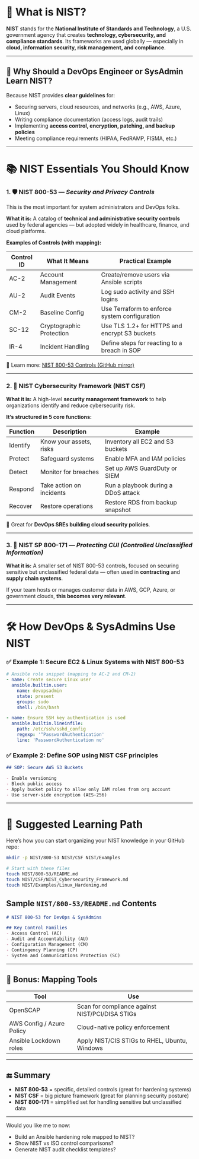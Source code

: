 # 📘 What is NIST?

**NIST** stands for the **National Institute of Standards and Technology**, a U.S. government agency that creates **technology, cybersecurity, and compliance standards**. Its frameworks are used globally — especially in **cloud, information security, risk management, and compliance**.

---

## 🔑 Why Should a DevOps Engineer or SysAdmin Learn NIST?

Because NIST provides **clear guidelines** for:

* Securing servers, cloud resources, and networks (e.g., AWS, Azure, Linux)
* Writing compliance documentation (access logs, audit trails)
* Implementing **access control, encryption, patching, and backup policies**
* Meeting compliance requirements (HIPAA, FedRAMP, FISMA, etc.)

---

# 📚 NIST Essentials You Should Know

### 1. 🛡️ NIST 800-53 — *Security and Privacy Controls*

This is the most important for system administrators and DevOps folks.

**What it is:**
A catalog of **technical and administrative security controls** used by federal agencies — but adopted widely in healthcare, finance, and cloud platforms.

**Examples of Controls (with mapping):**

| Control ID | What It Means            | Practical Example                             |
| ---------- | ------------------------ | --------------------------------------------- |
| AC-2       | Account Management       | Create/remove users via Ansible scripts       |
| AU-2       | Audit Events             | Log sudo activity and SSH logins              |
| CM-2       | Baseline Config          | Use Terraform to enforce system configuration |
| SC-12      | Cryptographic Protection | Use TLS 1.2+ for HTTPS and encrypt S3 buckets |
| IR-4       | Incident Handling        | Define steps for reacting to a breach in SOP  |

📄 Learn more: [NIST 800-53 Controls (GitHub mirror)](https://github.com/usnistgov/NIST-800-53-Controls)

---

### 2. 🧭 NIST Cybersecurity Framework (NIST CSF)

**What it is:**
A high-level **security management framework** to help organizations identify and reduce cybersecurity risk.

**It’s structured in 5 core functions:**

| Function | Description              | Example                             |
| -------- | ------------------------ | ----------------------------------- |
| Identify | Know your assets, risks  | Inventory all EC2 and S3 buckets    |
| Protect  | Safeguard systems        | Enable MFA and IAM policies         |
| Detect   | Monitor for breaches     | Set up AWS GuardDuty or SIEM        |
| Respond  | Take action on incidents | Run a playbook during a DDoS attack |
| Recover  | Restore operations       | Restore RDS from backup snapshot    |

🎯 Great for **DevOps SREs building cloud security policies**.

---

### 3. 🧮 NIST SP 800-171 — *Protecting CUI (Controlled Unclassified Information)*

**What it is:**
A smaller set of NIST 800-53 controls, focused on securing sensitive but unclassified federal data — often used in **contracting** and **supply chain systems**.

If your team hosts or manages customer data in AWS, GCP, Azure, or government clouds, **this becomes very relevant**.

---

# 🛠️ How DevOps & SysAdmins Use NIST

### ✅ Example 1: Secure EC2 & Linux Systems with NIST 800-53

```yaml
# Ansible role snippet (mapping to AC-2 and CM-2)
- name: Create secure Linux user
  ansible.builtin.user:
    name: devopsadmin
    state: present
    groups: sudo
    shell: /bin/bash

- name: Ensure SSH key authentication is used
  ansible.builtin.lineinfile:
    path: /etc/ssh/sshd_config
    regexp: '^PasswordAuthentication'
    line: 'PasswordAuthentication no'
```

### ✅ Example 2: Define SOP using NIST CSF principles

```md
## SOP: Secure AWS S3 Buckets

- Enable versioning
- Block public access
- Apply bucket policy to allow only IAM roles from org account
- Use server-side encryption (AES-256)
```

---

# 📂 Suggested Learning Path

Here’s how you can start organizing your NIST knowledge in your GitHub repo:

```bash
mkdir -p NIST/800-53 NIST/CSF NIST/Examples

# Start with these files
touch NIST/800-53/README.md
touch NIST/CSF/NIST_Cybersecurity_Framework.md
touch NIST/Examples/Linux_Hardening.md
```

## Sample `NIST/800-53/README.md` Contents

```markdown
# NIST 800-53 for DevOps & SysAdmins

## Key Control Families
- Access Control (AC)
- Audit and Accountability (AU)
- Configuration Management (CM)
- Contingency Planning (CP)
- System and Communications Protection (SC)
```

---

## 🎯 Bonus: Mapping Tools

| Tool                      | Use                                             |
| ------------------------- | ----------------------------------------------- |
| OpenSCAP                  | Scan for compliance against NIST/PCI/DISA STIGs |
| AWS Config / Azure Policy | Cloud-native policy enforcement                 |
| Ansible Lockdown roles    | Apply NIST/CIS STIGs to RHEL, Ubuntu, Windows   |

---

## 🔚 Summary

* **NIST 800-53** = specific, detailed controls (great for hardening systems)
* **NIST CSF** = big picture framework (great for planning security posture)
* **NIST 800-171** = simplified set for handling sensitive but unclassified data

---

Would you like me to now:

* Build an Ansible hardening role mapped to NIST?
* Show NIST vs ISO control comparisons?
* Generate NIST audit checklist templates?
